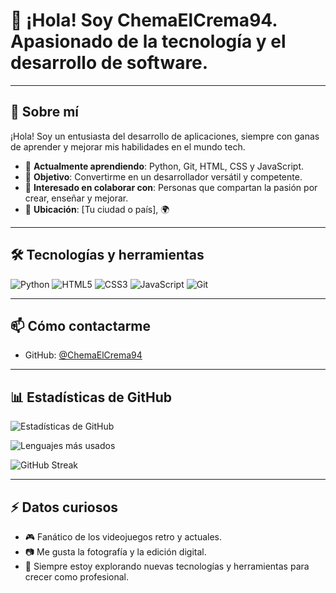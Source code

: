# 👋 ¡Hola! Soy ChemaElCrema94. Apasionado de la tecnología y el desarrollo de software.

---

## 🚀 Sobre mí

¡Hola! Soy un entusiasta del desarrollo de aplicaciones, siempre con ganas de aprender y mejorar mis habilidades en el mundo tech.

- 🧠 **Actualmente aprendiendo**: Python, Git, HTML, CSS y JavaScript.
- 🎯 **Objetivo**: Convertirme en un desarrollador versátil y competente.
- 🤝 **Interesado en colaborar con**: Personas que compartan la pasión por crear, enseñar y mejorar.
- 📍 **Ubicación**: [Tu ciudad o país], 🌍

---

## 🛠️ Tecnologías y herramientas

![Python](https://img.shields.io/badge/Python-3776AB?style=for-the-badge&logo=python&logoColor=white)
![HTML5](https://img.shields.io/badge/HTML5-E34F26?style=for-the-badge&logo=html5&logoColor=white)
![CSS3](https://img.shields.io/badge/CSS3-1572B6?style=for-the-badge&logo=css3&logoColor=white)
![JavaScript](https://img.shields.io/badge/JavaScript-F7DF1E?style=for-the-badge&logo=javascript&logoColor=black)
![Git](https://img.shields.io/badge/Git-F05032?style=for-the-badge&logo=git&logoColor=white)

---

## 📫 Cómo contactarme

- GitHub: [@ChemaElCrema94](https://github.com/ChemaElCrema94)

---

## 📊 Estadísticas de GitHub

![Estadísticas de GitHub](https://github-readme-stats.vercel.app/api?username=ChemaElCrema94&show_icons=true&theme=tokyonight)

![Lenguajes más usados](https://github-readme-stats.vercel.app/api/top-langs/?username=ChemaElCrema94&layout=compact&theme=tokyonight)

![GitHub Streak](https://github-readme-streak-stats.herokuapp.com/?user=ChemaElCrema94&theme=tokyonight)

---

## ⚡ Datos curiosos

- 🎮 Fanático de los videojuegos retro y actuales.
- 📷 Me gusta la fotografía y la edición digital.
- 🌱 Siempre estoy explorando nuevas tecnologías y herramientas para crecer como profesional.
